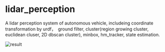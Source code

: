 # lidar_perception

A lidar perception system of autonomous vehicle, includeing coordinate transformation by urdf，　ground filter, cluster(region growing cluster, euclidean cluser, 2D dbscan cluster), minbox, hm_tracker, state estimation.

![result](https://github.com/hehern/lidar_perception/raw/master/result.png)
